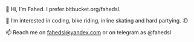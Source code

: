 👋	Hi, I’m Fahed. I prefer bitbucket.org/fahedsl.

👀	I’m interested in coding, bike riding, inline skating and hard partying. :D
	
📫	Reach me on fahedsl@yandex.com or on telegram as @fahedsl

